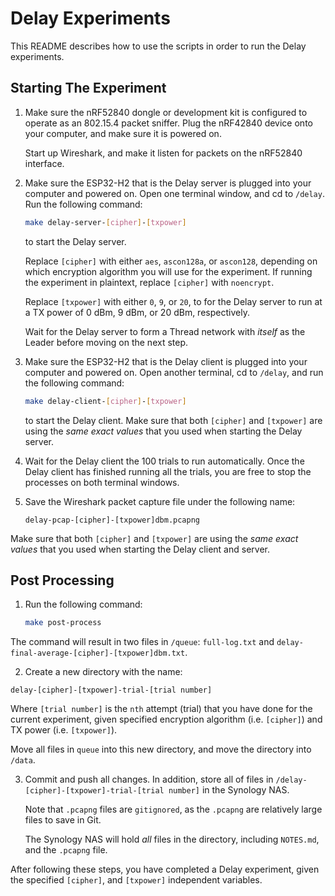 # Delay Experiments

This README describes how to use the scripts in order to run the Delay experiments.

## Starting The Experiment

1. Make sure the nRF52840 dongle or development kit is configured to operate as an 802.15.4 packet sniffer.
   Plug the nRF42840 device onto your computer, and make sure it is powered on.

   Start up Wireshark, and make it listen for packets on the nRF52840 interface.

2. Make sure the ESP32-H2 that is the Delay server is plugged into your computer and powered on.
   Open one terminal window, and cd to `/delay`. Run the following command:

   ```bash
   make delay-server-[cipher]-[txpower]
   ```

   to start the Delay server.

   Replace `[cipher]` with either `aes`, `ascon128a`, or `ascon128`, depending on which encryption algorithm
   you will use for the experiment. If running the experiment in plaintext, replace `[cipher]` with `noencrypt`.

   Replace `[txpower]` with either `0`, `9`, or `20`, to for the Delay server to run at a TX power of
   0 dBm, 9 dBm, or 20 dBm, respectively.

   Wait for the Delay server to form a Thread network with *itself* as the Leader before moving
   on the next step.

3. Make sure the ESP32-H2 that is the Delay client is plugged into your computer and powered on.
   Open another terminal, cd to `/delay`, and run the following command:

   ```bash
   make delay-client-[cipher]-[txpower]
   ```

   to start the Delay client. Make sure that both `[cipher]` and `[txpower]` are using the *same exact values*
   that you used when starting the Delay server.

4. Wait for the Delay client the 100 trials to run automatically. Once the Delay client has
   finished running all the trials, you are free to stop the processes on both terminal windows.

5. Save the Wireshark packet capture file under the following name:

   ```
   delay-pcap-[cipher]-[txpower]dbm.pcapng
   ```

  Make sure that both `[cipher]` and `[txpower]` are using the *same exact values*
  that you used when starting the Delay client and server.

## Post Processing

1. Run the following command:

   ```bash
   make post-process
   ```

  The command will result in two files in `/queue`: `full-log.txt` and
  `delay-final-average-[cipher]-[txpower]dbm.txt`.

2. Create a new directory with the name:

  ```
  delay-[cipher]-[txpower]-trial-[trial number]
  ```

  Where `[trial number]` is the `nth` attempt (trial) that you have done for the current experiment,
  given specified encryption algorithm (i.e. `[cipher]`) and TX power (i.e. `[txpower]`).

  Move all files in `queue` into this new directory, and move the directory into `/data`.


3. Commit and push all changes. In addition, store all of files in `/delay-[cipher]-[txpower]-trial-[trial number]`
   in the Synology NAS.

   Note that `.pcapng` files are `gitignored`, as the `.pcapng` are
   relatively large files to save in Git.

   The Synology NAS will hold *all* files in the directory, including `NOTES.md`, and the `.pcapng` file.

After following these steps, you have completed a Delay experiment, given the specified
`[cipher]`, and `[txpower]` independent variables.